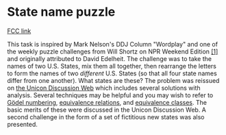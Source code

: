 # State name puzzle

[FCC link](https://www.freecodecamp.org/learn/coding-interview-prep/rosetta-code/state-name-puzzle)

This task is inspired by Mark Nelson's DDJ Column "Wordplay" and one of the
weekly puzzle challenges from Will Shortz on NPR Weekend Edition
[\[1\]](https://www.npr.org/templates/story/story.php?storyId=9264290) and
originally attributed to David Edelheit. The challenge was to take the names of
two U.S. States, mix them all together, then rearrange the letters to form the
names of two _different_ U.S. States (so that all four state names differ from
one another). What states are these? The problem was reissued on
[the Unicon Discussion Web](https://tapestry.tucson.az.us/twiki/bin/view/Main/StateNamesPuzzle)
which includes several solutions with analysis. Several techniques may be
helpful and you may wish to refer to
[Gödel numbering](https://en.wikipedia.org/wiki/Goedel_numbering),
[equivalence relations](https://en.wikipedia.org/wiki/Equivalence_relation), and
[equivalence classes](https://en.wikipedia.org/wiki/Equivalence_classes). The
basic merits of these were discussed in the Unicon Discussion Web. A second
challenge in the form of a set of fictitious new states was also presented.
